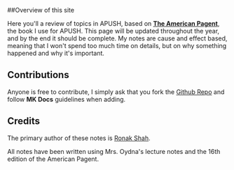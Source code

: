 
##Overview of this site

Here you'll a review of topics in APUSH, based on <b><u>The American Pagent</u></b>, the book I use for APUSH.
This page will be updated throughout the year, and by the end it should be complete. My notes are cause and effect
based, meaning that I won't spend too much time on details, but on why something happened and why it's important.


## Contributions
Anyone is free to contribute,
 I simply ask that you fork the <a href="https://github.com/ronakdev/apushwiki/fork">Github Repo</a> and follow <b>MK Docs</b>
 guidelines when adding.

## Credits

The primary author of these notes is <a href="https://ronakshah.net/">Ronak Shah</a>.

All notes have been written using Mrs. Oydna's lecture notes and the 16th edition of the American Pagent.
